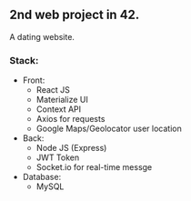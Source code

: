 ## 2nd web project in 42.
A dating website.

### Stack:
* Front:
    * React JS
    * Materialize UI
    * Context API
    * Axios for requests
    * Google Maps/Geolocator user location
* Back:
    * Node JS (Express)
    * JWT Token
    * Socket.io for real-time messge
* Database:
    * MySQL
    
